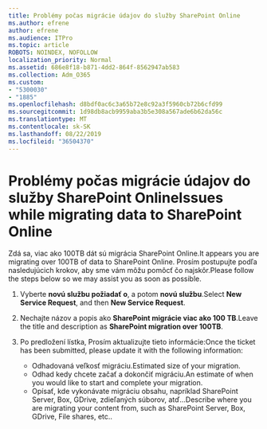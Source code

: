 ```yaml
---
title: Problémy počas migrácie údajov do služby SharePoint Online
ms.author: efrene
author: efrene
ms.audience: ITPro
ms.topic: article
ROBOTS: NOINDEX, NOFOLLOW
localization_priority: Normal
ms.assetid: 686e8f18-b871-4dd2-864f-8562947ab583
ms.collection: Adm_O365
ms.custom:
- "5300030"
- "1885"
ms.openlocfilehash: d8bdf0ac6c3a65b72e8c92a3f5960cb72b6cfd99
ms.sourcegitcommit: 1d98db8acb9959aba3b5e308a567ade6b62da56c
ms.translationtype: MT
ms.contentlocale: sk-SK
ms.lasthandoff: 08/22/2019
ms.locfileid: "36504370"
---
```

# <a name="issues-while-migrating-data-to-sharepoint-online"></a><span data-ttu-id="9857e-102">Problémy počas migrácie údajov do služby SharePoint Online</span><span class="sxs-lookup"><span data-stu-id="9857e-102">Issues while migrating data to SharePoint Online</span></span>

<span data-ttu-id="9857e-103">Zdá sa, viac ako 100TB dát sú migrácia SharePoint Online.</span><span class="sxs-lookup"><span data-stu-id="9857e-103">It appears you are migrating over 100TB of data to SharePoint Online.</span></span> <span data-ttu-id="9857e-104">Prosím postupujte podľa nasledujúcich krokov, aby sme vám môžu pomôcť čo najskôr.</span><span class="sxs-lookup"><span data-stu-id="9857e-104">Please follow the steps below so we may assist you as soon as possible.</span></span> 

1. <span data-ttu-id="9857e-105">Vyberte **novú službu požiadať o**, a potom **novú službu**.</span><span class="sxs-lookup"><span data-stu-id="9857e-105">Select **New Service Request**, and then **New Service Request**.</span></span> 
2. <span data-ttu-id="9857e-106">Nechajte názov a popis ako **SharePoint migrácie viac ako 100 TB**.</span><span class="sxs-lookup"><span data-stu-id="9857e-106">Leave the title and description as **SharePoint migration over 100TB**.</span></span>
3. <span data-ttu-id="9857e-107">Po predložení lístka, Prosím aktualizujte tieto informácie:</span><span class="sxs-lookup"><span data-stu-id="9857e-107">Once the ticket has been submitted, please update it with the following information:</span></span> 

    - <span data-ttu-id="9857e-108">Odhadovaná veľkosť migráciu.</span><span class="sxs-lookup"><span data-stu-id="9857e-108">Estimated size of your migration.</span></span>
    - <span data-ttu-id="9857e-109">Odhad kedy chcete začať a dokončiť migráciu.</span><span class="sxs-lookup"><span data-stu-id="9857e-109">An estimate of when you would like to start and complete your migration.</span></span>
    - <span data-ttu-id="9857e-110">Opísať, kde vykonávate migráciu obsahu, napríklad SharePoint Server, Box, GDrive, zdieľaných súborov, atď...</span><span class="sxs-lookup"><span data-stu-id="9857e-110">Describe where you are migrating your content from, such as SharePoint Server, Box, GDrive, File shares, etc..</span></span>


  

